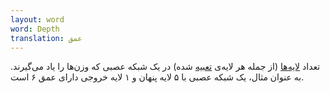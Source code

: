 ```yaml
---
layout: word
word: Depth
translation: عمق
---
```


تعداد [لایه‌ها](/L/layer) (از جمله هر لایه‌ی [تعبیه](/E/embeddings) شده) در یک شبکه عصبی که وزن‌ها را یاد می‌گیرند. به عنوان مثال، یک شبکه عصبی با ۵ لایه پنهان و ۱ لایه خروجی دارای عمق ۶ است.
